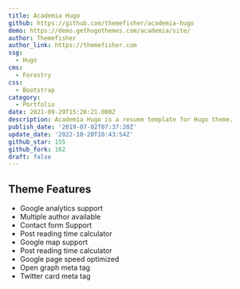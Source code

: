 ```yaml
---
title: Academia Hugo
github: https://github.com/themefisher/academia-hugo
demo: https://demo.gethugothemes.com/academia/site/
author: Themefisher
author_link: https://themefisher.com
ssg:
  - Hugo
cms:
  - Forestry
css:
  - Bootstrap
category:
  - Portfolio
date: 2021-09-29T15:28:21.000Z
description: Academia Hugo is a resume template for Hugo theme.
publish_date: '2019-07-02T07:37:20Z'
update_date: '2022-10-20T10:43:54Z'
github_star: 155
github_fork: 162
draft: false
---
```

## Theme Features

- Google analytics support
- Multiple author available
- Contact form Support
- Post reading time calculator
- Google map support
- Post reading time calculator
- Google page speed optimized
- Open graph meta tag
- Twitter card meta tag
